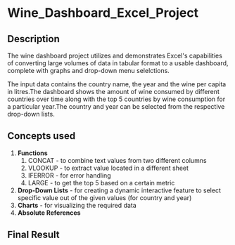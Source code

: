 # Wine_Dashboard_Excel_Project

## Description

The wine dashboard project utilizes and demonstrates Excel's capabilities of converting large volumes of data in tabular format to a usable dashboard, complete with graphs and drop-down menu selelctions.

The input data contains the country name, the year and the wine per capita in litres.The dashboard shows the amount of wine consumed by different countries over time along with the top 5 countries by wine consumption for a particular year.The country and year can be selected from the respective drop-down lists.

## Concepts used

1. **Functions**
   1. CONCAT - to combine text values from two different columns
   2. VLOOKUP - to extract value located in a different sheet
   3. IFERROR - for error handling
   4. LARGE - to get the top 5 based on a certain metric
2. **Drop-Down Lists** - for creating a dynamic interactive feature to select specific value out of the given values (for country and year)
3. **Charts** - for visualizing the required data
4. **Absolute References**

## Final Result

